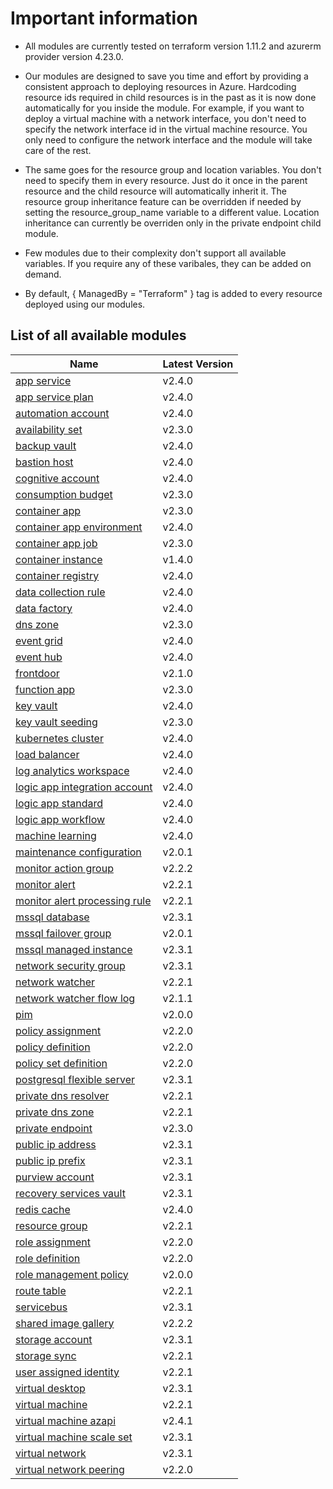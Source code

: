 # Important information
* All modules are currently tested on terraform version 1.11.2 and azurerm provider version 4.23.0.

* Our modules are designed to save you time and effort by providing a consistent approach to deploying resources in Azure. Hardcoding resource ids required in child resources is in the past as it is now done automatically for you inside the module. For example, if you want to deploy a virtual machine with a network interface, you don't need to specify the network interface id in the virtual machine resource. You only need to configure the network interface and the module will take care of the rest.

* The same goes for the resource group and location variables. You don't need to specify them in every resource. Just do it once in the parent resource and the child resource will automatically inherit it. The resource group inheritance feature can be overridden if needed by setting the resource_group_name variable to a different value. Location inheritance can currently be overriden only in the private endpoint child module.

* Few modules due to their complexity don't support all available variables. If you require any of these varibales, they can be added on demand.

* By default, { ManagedBy = "Terraform" } tag is added to every resource deployed using our modules.

## List of all available modules


| Name | Latest Version |
| ---- | -------------- |
| [app service](./app-service/README.md) | v2.4.0 |
| [app service plan](./app-service-plan/README.md) | v2.4.0 |
| [automation account](./automation-account/README.md) | v2.4.0 |
| [availability set](./availability-set/README.md) | v2.3.0 |
| [backup vault](./backup-vault/README.md) | v2.4.0 |
| [bastion host](./bastion-host/README.md) | v2.4.0 |
| [cognitive account](./cognitive-account/README.md) | v2.4.0 |
| [consumption budget](./consumption-budget/README.md) | v2.3.0 |
| [container app](./container-app/README.md) | v2.3.0 |
| [container app environment](./container-app-environment/README.md) | v2.4.0 |
| [container app job](./container-app-job/README.md) | v2.3.0 |
| [container instance](./container-instance/README.md) | v1.4.0 |
| [container registry](./container-registry/README.md) | v2.4.0 |
| [data collection rule](./data-collection-rule/README.md) | v2.4.0 |
| [data factory](./data-factory/README.md) | v2.4.0 |
| [dns zone](./dns-zone/README.md) | v2.3.0 |
| [event grid](./event-grid/README.md) | v2.4.0 |
| [event hub](./event-hub/README.md) | v2.4.0 |
| [frontdoor](./frontdoor/README.md) | v2.1.0 |
| [function app](./function-app/README.md) | v2.3.0 |
| [key vault](./key-vault/README.md) | v2.4.0 |
| [key vault seeding](./key-vault-seeding/README.md) | v2.3.0 |
| [kubernetes cluster](./kubernetes-cluster/README.md) | v2.4.0 |
| [load balancer](./load-balancer/README.md) | v2.4.0 |
| [log analytics workspace](./log-analytics-workspace/README.md) | v2.4.0 |
| [logic app integration account](./logic-app-integration-account/README.md) | v2.4.0 |
| [logic app standard](./logic-app-standard/README.md) | v2.4.0 |
| [logic app workflow](./logic-app-workflow/README.md) | v2.4.0 |
| [machine learning](./machine-learning/README.md) | v2.4.0 |
| [maintenance configuration](./maintenance-configuration/README.md) | v2.0.1 |
| [monitor action group](./monitor-action-group/README.md) | v2.2.2 |
| [monitor alert](./monitor-alert/README.md) | v2.2.1 |
| [monitor alert processing rule](./monitor-alert-processing-rule/README.md) | v2.2.1 |
| [mssql database](./mssql-database/README.md) | v2.3.1 |
| [mssql failover group](./mssql-failover-group/README.md) | v2.0.1 |
| [mssql managed instance](./mssql-managed-instance/README.md) | v2.3.1 |
| [network security group](./network-security-group/README.md) | v2.3.1 |
| [network watcher](./network-watcher/README.md) | v2.2.1 |
| [network watcher flow log](./network-watcher-flow-log/README.md) | v2.1.1 |
| [pim](./pim/README.md) | v2.0.0 |
| [policy assignment](./policy-assignment/README.md) | v2.2.0 |
| [policy definition](./policy-definition/README.md) | v2.2.0 |
| [policy set definition](./policy-set-definition/README.md) | v2.2.0 |
| [postgresql flexible server](./postgresql-flexible-server/README.md) | v2.3.1 |
| [private dns resolver](./private-dns-resolver/README.md) | v2.2.1 |
| [private dns zone](./private-dns-zone/README.md) | v2.2.1 |
| [private endpoint](./private-endpoint/README.md) | v2.3.0 |
| [public ip address](./public-ip-address/README.md) | v2.3.1 |
| [public ip prefix](./public-ip-prefix/README.md) | v2.3.1 |
| [purview account](./purview-account/README.md) | v2.3.1 |
| [recovery services vault](./recovery-services-vault/README.md) | v2.3.1 |
| [redis cache](./redis-cache/README.md) | v2.4.0 |
| [resource group](./resource-group/README.md) | v2.2.1 |
| [role assignment](./role-assignment/README.md) | v2.2.0 |
| [role definition](./role-definition/README.md) | v2.2.0 |
| [role management policy](./role-management-policy/README.md) | v2.0.0 |
| [route table](./route-table/README.md) | v2.2.1 |
| [servicebus](./servicebus/README.md) | v2.3.1 |
| [shared image gallery](./shared-image-gallery/README.md) | v2.2.2 |
| [storage account](./storage-account/README.md) | v2.3.1 |
| [storage sync](./storage-sync/README.md) | v2.2.1 |
| [user assigned identity](./user-assigned-identity/README.md) | v2.2.1 |
| [virtual desktop](./virtual-desktop/README.md) | v2.3.1 |
| [virtual machine](./virtual-machine/README.md) | v2.2.1 |
| [virtual machine azapi](./virtual-machine-azapi/README.md) | v2.4.1 |
| [virtual machine scale set](./virtual-machine-scale-set/README.md) | v2.3.1 |
| [virtual network](./virtual-network/README.md) | v2.3.1 |
| [virtual network peering](./virtual-network-peering/README.md) | v2.2.0 |
